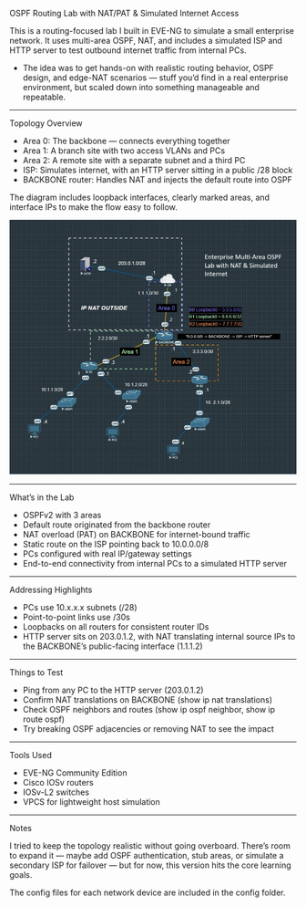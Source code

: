 
OSPF Routing Lab with NAT/PAT & Simulated Internet Access

This is a routing-focused lab I built in EVE-NG to simulate a small enterprise network. It uses multi-area OSPF, NAT, and includes a simulated ISP and HTTP server to test outbound internet traffic from internal PCs.

  - The idea was to get hands-on with realistic routing behavior, OSPF design, and edge-NAT scenarios — stuff you’d find in a real enterprise environment, but scaled down into something manageable and repeatable.
---------------------------------------------------------------------------------------------------------
Topology Overview

  - Area 0: The backbone — connects everything together
  - Area 1: A branch site with two access VLANs and PCs
  - Area 2: A remote site with a separate subnet and a third PC
  - ISP: Simulates internet, with an HTTP server sitting in a public /28 block
  - BACKBONE router: Handles NAT and injects the default route into OSPF

The diagram includes loopback interfaces, clearly marked areas, and interface IPs to make the flow easy to follow.

![Network Topology](topology_diagram.jpg)

---------------------------------------------------------------------------------------------------------
What’s in the Lab

  - OSPFv2 with 3 areas
  - Default route originated from the backbone router
  - NAT overload (PAT) on BACKBONE for internet-bound traffic
  - Static route on the ISP pointing back to 10.0.0.0/8
  - PCs configured with real IP/gateway settings
  - End-to-end connectivity from internal PCs to a simulated HTTP server
---------------------------------------------------------------------------------------------------------

Addressing Highlights

  - PCs use 10.x.x.x subnets (/28)
  - Point-to-point links use /30s
  - Loopbacks on all routers for consistent router IDs
  - HTTP server sits on 203.0.1.2, with NAT translating internal source IPs to the BACKBONE’s public-facing interface (1.1.1.2)
---------------------------------------------------------------------------------------------------------
Things to Test

  - Ping from any PC to the HTTP server (203.0.1.2)
  - Confirm NAT translations on BACKBONE (show ip nat translations)
  - Check OSPF neighbors and routes (show ip ospf neighbor, show ip route ospf)
  - Try breaking OSPF adjacencies or removing NAT to see the impact
---------------------------------------------------------------------------------------------------------
Tools Used

  - EVE-NG Community Edition
  - Cisco IOSv routers
  - IOSv-L2 switches
  - VPCS for lightweight host simulation
---------------------------------------------------------------------------------------------------------
Notes

I tried to keep the topology realistic without going overboard. There’s room to expand it — maybe add OSPF authentication, stub areas, or simulate a secondary ISP for failover — but for now, this version hits the core learning goals.

The config files for each network device are included in the config folder.

